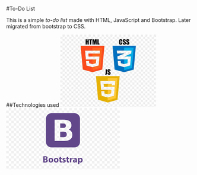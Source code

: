 #To-Do List

This is a simple _to-do list_ made with HTML, JavaScript and Bootstrap. Later migrated from bootstrap to CSS. 

##Technologies used
![Technologies](img/readme/3.png "Technologies")
![Bootstrap](img/readme/bootstrap.png "Bootstrap")
